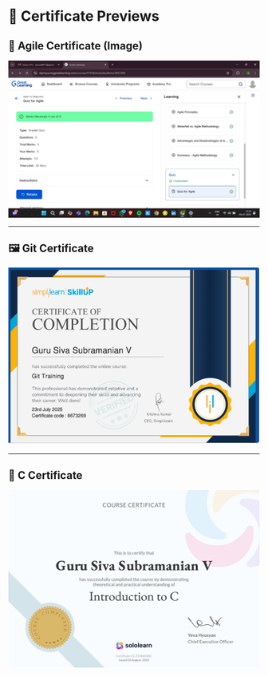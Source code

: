 # 📁 Certificate Previews

## 📸 Agile Certificate (Image)

![Agile Certificate](SDLC/Agile.jpg)

---

## 🖼️ Git Certificate

![Git Certificate](GIthub_certificate/git_certicate.png)

---

## 📸 C Certificate

<img src="C_Certificate/C.jpg" alt="C Certificate" width="800"/>
